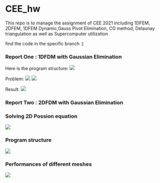 # CEE_hw
This repo is to manage the assignment of CEE 2021 including 
1DFEM, 2DFEM, 1DFEM Dynamic,Gauss Pivot Elimination, CG method, Delaunay triangulation
as well as Supercomputer utilization

find the code in the specific branch :)

### Report One : 1DFDM with Gaussian Elimination

Here is the program structure:
![](https://github.com/MaynotbeGarychan/CEE_hw/blob/main/figures/structureOf1DFDM.JPG)

Problem:
![](https://github.com/MaynotbeGarychan/CEE_hw/blob/main/figures/Problem1.JPG)
![](https://github.com/MaynotbeGarychan/CEE_hw/blob/main/figures/mesh2OfProblem1.JPG)

Result:
![](https://github.com/MaynotbeGarychan/CEE_hw/blob/main/figures/FigureOf1DFDMProblem1.JPG)

### Report Two : 2DFDM with Gaussian Elimination
### Solving 2D Possion equation
![](https://github.com/MaynotbeGarychan/CEE_hw/blob/main/figures/Problem2JPG.JPG)

### Program structure
![](https://github.com/MaynotbeGarychan/CEE_hw/blob/main/figures/structureOf2DFEM.JPG)

### Performances of different meshes
![](https://github.com/MaynotbeGarychan/CEE_hw/blob/main/figures/Figure1Of2DFEMReport2.JPG)

